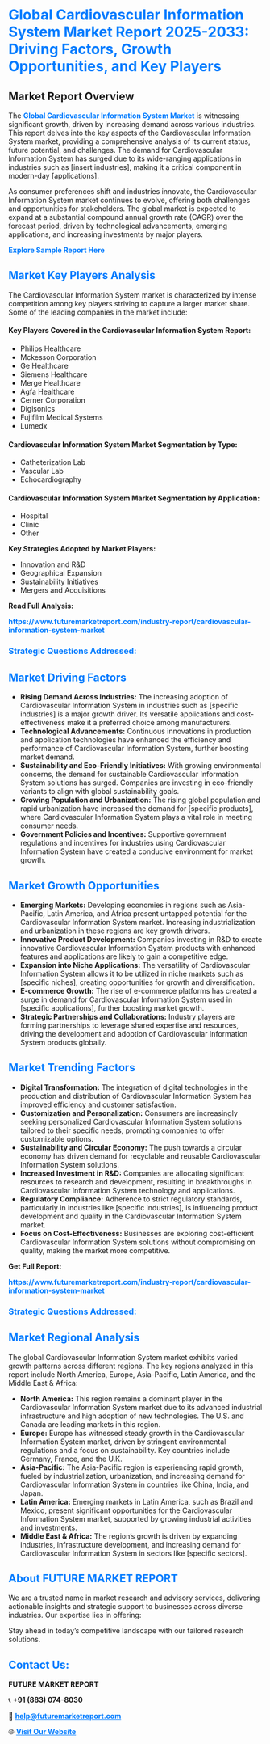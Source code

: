 <h1 style="color: #007BFF;">Global Cardiovascular Information System Market Report 2025-2033: Driving Factors, Growth Opportunities, and Key Players</h1>

<section id="overview">
<h2>Market Report Overview</h2>
<p>The <a href="https://www.futuremarketreport.com/industry-report/cardiovascular-information-system-market" style="color: #007BFF; text-decoration: none;"><strong>Global Cardiovascular Information System Market</strong></a> is witnessing significant growth, driven by increasing demand across various industries. This report delves into the key aspects of the Cardiovascular Information System market, providing a comprehensive analysis of its current status, future potential, and challenges. The demand for Cardiovascular Information System has surged due to its wide-ranging applications in industries such as [insert industries], making it a critical component in modern-day [applications].</p>
<p>As consumer preferences shift and industries innovate, the Cardiovascular Information System market continues to evolve, offering both challenges and opportunities for stakeholders. The global market is expected to expand at a substantial compound annual growth rate (CAGR) over the forecast period, driven by technological advancements, emerging applications, and increasing investments by major players.</p>
</section>

<section id="overview">
<p><a href="https://www.futuremarketreport.com/request-sample/reportId=89567" style="color: #007BFF; text-decoration: none;"><strong>Explore Sample Report Here</strong></a></p>
</section>

<section id="key-players">
<h2 style="color: #007BFF;">Market Key Players Analysis</h2>
<p>The Cardiovascular Information System market is characterized by intense competition among key players striving to capture a larger market share. Some of the leading companies in the market include:</p>
<h4>Key Players Covered in the Cardiovascular Information System Report:</h4>
<ul><li>Philips Healthcare</li><li>Mckesson Corporation</li><li>Ge Healthcare</li><li>Siemens Healthcare</li><li>Merge Healthcare</li><li>Agfa Healthcare</li><li>Cerner Corporation</li><li>Digisonics</li><li>Fujifilm Medical Systems</li><li>Lumedx</li></ul>
<h4>Cardiovascular Information System Market Segmentation by Type:</h4>
<ul><li>Catheterization Lab</li><li>Vascular Lab</li><li>Echocardiography</li></ul>

<h4>Cardiovascular Information System Market Segmentation by Application:</h4>
<ul><li>Hospital</li><li>Clinic</li><li>Other</li></ul>
<p><strong>Key Strategies Adopted by Market Players:</strong></p>
<ul>
<li>Innovation and R&D</li>
<li>Geographical Expansion</li>
<li>Sustainability Initiatives</li>
<li>Mergers and Acquisitions</li>
</ul>
</section>

<section>
<p><strong>Read Full Analysis: </strong></p><a href="https://www.futuremarketreport.com/industry-report/cardiovascular-information-system-market" style="color: #007BFF; text-decoration: none;"><strong>https://www.futuremarketreport.com/industry-report/cardiovascular-information-system-market</strong></a>
<h3 style="color: #007BFF;">Strategic Questions Addressed:</h3>
</section>

<section id="driving-factors">
<h2 style="color: #007BFF;">Market Driving Factors</h2>
<ul>
<li><strong>Rising Demand Across Industries:</strong> The increasing adoption of Cardiovascular Information System in industries such as [specific industries] is a major growth driver. Its versatile applications and cost-effectiveness make it a preferred choice among manufacturers.</li>
<li><strong>Technological Advancements:</strong> Continuous innovations in production and application technologies have enhanced the efficiency and performance of Cardiovascular Information System, further boosting market demand.</li>
<li><strong>Sustainability and Eco-Friendly Initiatives:</strong> With growing environmental concerns, the demand for sustainable Cardiovascular Information System solutions has surged. Companies are investing in eco-friendly variants to align with global sustainability goals.</li>
<li><strong>Growing Population and Urbanization:</strong> The rising global population and rapid urbanization have increased the demand for [specific products], where Cardiovascular Information System plays a vital role in meeting consumer needs.</li>
<li><strong>Government Policies and Incentives:</strong> Supportive government regulations and incentives for industries using Cardiovascular Information System have created a conducive environment for market growth.</li>
</ul>
</section>

<section id="growth-opportunities">
<h2 style="color: #007BFF;">Market Growth Opportunities</h2>
<ul>
<li><strong>Emerging Markets:</strong> Developing economies in regions such as Asia-Pacific, Latin America, and Africa present untapped potential for the Cardiovascular Information System market. Increasing industrialization and urbanization in these regions are key growth drivers.</li>
<li><strong>Innovative Product Development:</strong> Companies investing in R&D to create innovative Cardiovascular Information System products with enhanced features and applications are likely to gain a competitive edge.</li>
<li><strong>Expansion into Niche Applications:</strong> The versatility of Cardiovascular Information System allows it to be utilized in niche markets such as [specific niches], creating opportunities for growth and diversification.</li>
<li><strong>E-commerce Growth:</strong> The rise of e-commerce platforms has created a surge in demand for Cardiovascular Information System used in [specific applications], further boosting market growth.</li>
<li><strong>Strategic Partnerships and Collaborations:</strong> Industry players are forming partnerships to leverage shared expertise and resources, driving the development and adoption of Cardiovascular Information System products globally.</li>
</ul>
</section>

<section id="trending-factors">
<h2 style="color: #007BFF;">Market Trending Factors</h2>
<ul>
<li><strong>Digital Transformation:</strong> The integration of digital technologies in the production and distribution of Cardiovascular Information System has improved efficiency and customer satisfaction.</li>
<li><strong>Customization and Personalization:</strong> Consumers are increasingly seeking personalized Cardiovascular Information System solutions tailored to their specific needs, prompting companies to offer customizable options.</li>
<li><strong>Sustainability and Circular Economy:</strong> The push towards a circular economy has driven demand for recyclable and reusable Cardiovascular Information System solutions.</li>
<li><strong>Increased Investment in R&D:</strong> Companies are allocating significant resources to research and development, resulting in breakthroughs in Cardiovascular Information System technology and applications.</li>
<li><strong>Regulatory Compliance:</strong> Adherence to strict regulatory standards, particularly in industries like [specific industries], is influencing product development and quality in the Cardiovascular Information System market.</li>
<li><strong>Focus on Cost-Effectiveness:</strong> Businesses are exploring cost-efficient Cardiovascular Information System solutions without compromising on quality, making the market more competitive.</li>
</ul>
</section>

<section>
<p><strong>Get Full Report: </strong></p><a href="https://www.futuremarketreport.com/industry-report/cardiovascular-information-system-market" style="color: #007BFF; text-decoration: none;"><strong>https://www.futuremarketreport.com/industry-report/cardiovascular-information-system-market</strong></a>
<h3 style="color: #007BFF;">Strategic Questions Addressed:</h3>
</section>


<section id="regional-analysis">
<h2 style="color: #007BFF;">Market Regional Analysis</h2>
<p>The global Cardiovascular Information System market exhibits varied growth patterns across different regions. The key regions analyzed in this report include North America, Europe, Asia-Pacific, Latin America, and the Middle East & Africa:</p>
<ul>
<li><strong>North America:</strong> This region remains a dominant player in the Cardiovascular Information System market due to its advanced industrial infrastructure and high adoption of new technologies. The U.S. and Canada are leading markets in this region.</li>
<li><strong>Europe:</strong> Europe has witnessed steady growth in the Cardiovascular Information System market, driven by stringent environmental regulations and a focus on sustainability. Key countries include Germany, France, and the U.K.</li>
<li><strong>Asia-Pacific:</strong> The Asia-Pacific region is experiencing rapid growth, fueled by industrialization, urbanization, and increasing demand for Cardiovascular Information System in countries like China, India, and Japan.</li>
<li><strong>Latin America:</strong> Emerging markets in Latin America, such as Brazil and Mexico, present significant opportunities for the Cardiovascular Information System market, supported by growing industrial activities and investments.</li>
<li><strong>Middle East & Africa:</strong> The region’s growth is driven by expanding industries, infrastructure development, and increasing demand for Cardiovascular Information System in sectors like [specific sectors].</li>
</ul>
</section>

<footer>
<h2 style="color: #007BFF;">About FUTURE MARKET REPORT</h2>
<p>We are a trusted name in market research and advisory services, delivering actionable insights and strategic support to businesses across diverse industries. Our expertise lies in offering:</p>

<p>Stay ahead in today’s competitive landscape with our tailored research solutions.</p>

<h2 style="color: #007BFF;">Contact Us:</h2>
<p><strong>FUTURE MARKET REPORT</strong></p>
<p>📞 <strong>+91 (883) 074-8030</strong></p>
<p>📧 <strong><a href="mailto:help@futuremarketreport.com" style="color: #007BFF;">help@futuremarketreport.com</a></strong></p>
<p>🌐 <strong><a href="https://www.futuremarketreport.com/" style="color: #007BFF;">Visit Our Website</a></strong></p>
</footer>